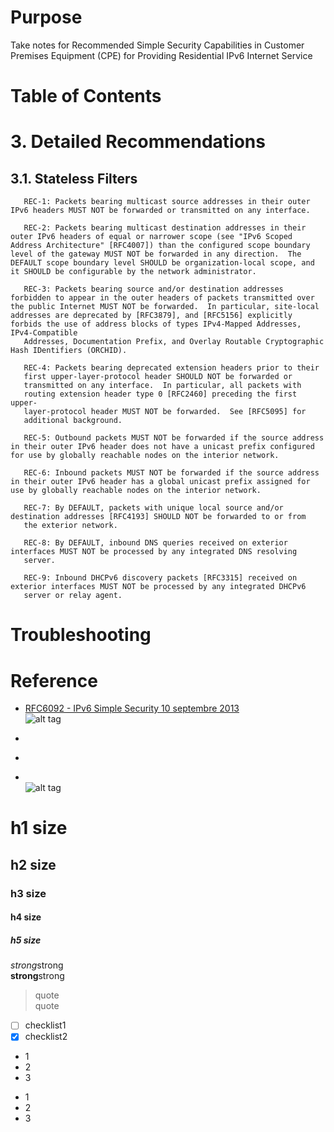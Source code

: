 # Purpose  
Take notes for Recommended Simple Security Capabilities in Customer Premises Equipment (CPE) for Providing Residential IPv6 Internet Service   

# Table of Contents  

# 3.  Detailed Recommendations
## 3.1.  Stateless Filters  
``` 
   REC-1: Packets bearing multicast source addresses in their outer IPv6 headers MUST NOT be forwarded or transmitted on any interface.

   REC-2: Packets bearing multicast destination addresses in their outer IPv6 headers of equal or narrower scope (see "IPv6 Scoped Address Architecture" [RFC4007]) than the configured scope boundary level of the gateway MUST NOT be forwarded in any direction.  The DEFAULT scope boundary level SHOULD be organization-local scope, and it SHOULD be configurable by the network administrator.

   REC-3: Packets bearing source and/or destination addresses forbidden to appear in the outer headers of packets transmitted over the public Internet MUST NOT be forwarded.  In particular, site-local addresses are deprecated by [RFC3879], and [RFC5156] explicitly forbids the use of address blocks of types IPv4-Mapped Addresses, IPv4-Compatible
   Addresses, Documentation Prefix, and Overlay Routable Cryptographic Hash IDentifiers (ORCHID).

   REC-4: Packets bearing deprecated extension headers prior to their
   first upper-layer-protocol header SHOULD NOT be forwarded or
   transmitted on any interface.  In particular, all packets with
   routing extension header type 0 [RFC2460] preceding the first upper-
   layer-protocol header MUST NOT be forwarded.  See [RFC5095] for
   additional background.

   REC-5: Outbound packets MUST NOT be forwarded if the source address in their outer IPv6 header does not have a unicast prefix configured for use by globally reachable nodes on the interior network.

   REC-6: Inbound packets MUST NOT be forwarded if the source address in their outer IPv6 header has a global unicast prefix assigned for use by globally reachable nodes on the interior network.

   REC-7: By DEFAULT, packets with unique local source and/or destination addresses [RFC4193] SHOULD NOT be forwarded to or from
   the exterior network.

   REC-8: By DEFAULT, inbound DNS queries received on exterior interfaces MUST NOT be processed by any integrated DNS resolving
   server.

   REC-9: Inbound DHCPv6 discovery packets [RFC3315] received on exterior interfaces MUST NOT be processed by any integrated DHCPv6
   server or relay agent.
``` 

# Troubleshooting


# Reference
* [RFC6092 - IPv6 Simple Security 10 septembre 2013](http://computer-outlines.over-blog.com/article-ipv6-security-7-rfc6092-and-rfc4890-with-full-details-120085093.html)  
![alt tag](http://a52.idata.over-blog.com/500x309/2/45/56/50/SEC/S7/S7b.gif)  

* []()  
* []()  


* []()  
![alt tag]()  

# h1 size

## h2 size

### h3 size

#### h4 size

##### h5 size

*strong*strong  
**strong**strong  

> quote  
> quote

- [ ] checklist1
- [x] checklist2

* 1
* 2
* 3

- 1
- 2
- 3
